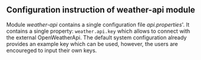 ## Configuration instruction of weather-api module

Module _weather-api_ contains a single configuration file _api.properties_'.
It contains a single property: `weather.api.key` which allows to connect with the external OpenWeatherApi.
The default system configuration already provides an example key which can be used, however, the users are encoureged to
input their own keys.
